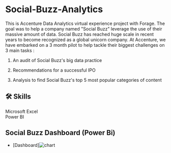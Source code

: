 
# Social-Buzz-Analytics

This is Accenture Data Analytics virtual experience project with Forage. The goal was to help a company named "Social Buzz" leverage the use of their massive amount of data. Social Buzz has reached huge scale in recent years to become recognized as a global unicorn company. At Accenture, we have embarked on a 3 month pilot to help tackle their biggest challenges on 3 main
 tasks :

 1) An audit of Social Buzz's big data practice

 2) Recommendations for a successful IPO

 3) Analysis to find Social Buzz's top 5 most popular      categories of content





## 🛠 Skills
Microsoft Excel  
Power BI


## Social Buzz Dashboard (Power Bi)

 - [Dashboard]![chart](https://github.com/Mustafa2820/virtual-internship-project/assets/146741178/3a3488fb-db58-4e09-abf4-b20e1984e8e8)

